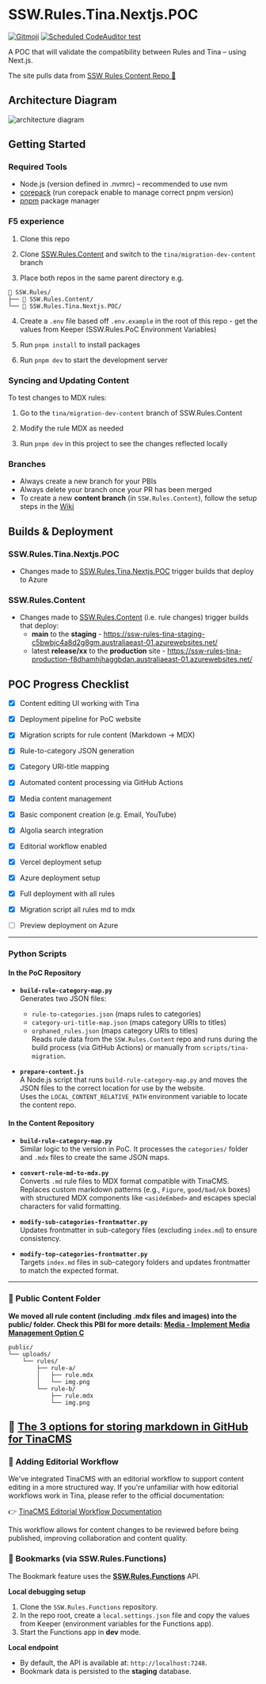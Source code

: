 # SSW.Rules.Tina.Nextjs.POC

[![Gitmoji](https://img.shields.io/badge/gitmoji-%20😜%20😍-FFDD67.svg?style=flat-square)](https://gitmoji.dev) [![Scheduled CodeAuditor test](https://github.com/SSWConsulting/SSW.Rules.Tina.Nextjs.POC/actions/workflows/codeauditor-test.yml/badge.svg?event=schedule)](https://github.com/SSWConsulting/SSW.Rules.Tina.Nextjs.POC/actions/workflows/codeauditor-test.yml)

A POC that will validate the compatibility between Rules and Tina – using Next.js.  

The site pulls data from [SSW Rules Content Repo 📜](https://github.com/SSWConsulting/SSW.Rules.Content)
## Architecture Diagram

![architecture diagram](./docs/architecture-diagram-ssw-rules.drawio.png)


## Getting Started

### Required Tools
- Node.js (version defined in .nvmrc) – recommended to use nvm
- [corepack](https://github.com/nodejs/corepack) (run corepack enable to manage correct pnpm version)
- [pnpm](https://pnpm.io/installation) package manager


### F5 experience

1. Clone this repo

2. Clone [SSW.Rules.Content](https://github.com/SSWConsulting/SSW.Rules.content) and switch to the `tina/migration-dev-content` branch

3. Place both repos in the same parent directory e.g.
```
📁 SSW.Rules/
├── 📁 SSW.Rules.Content/
└── 📁 SSW.Rules.Tina.Nextjs.POC/
```

4. Create a `.env` file based off `.env.example` in the root of this repo - get the values from Keeper (SSW.Rules.PoC Environment Variables)

5. Run `pnpm install` to install packages

6. Run `pnpm dev` to start the development server


### Syncing and Updating Content
To test changes to MDX rules:

1. Go to the `tina/migration-dev-content` branch of SSW.Rules.Content

2. Modify the rule MDX as needed

3. Run `pnpm dev` in this project to see the changes reflected locally

### Branches
- Always create a new branch for your PBIs 
- Always delete your branch once your PR has been merged
- To create a new **content branch** (in `SSW.Rules.Content`), follow the setup steps in the [Wiki](https://github.com/SSWConsulting/SSW.Rules.Content/wiki/How-to-Recreate-the-tina-main-Branch-(If-Deleted))
  

## Builds & Deployment

### SSW.Rules.Tina.Nextjs.POC
- Changes made to [SSW.Rules.Tina.Nextjs.POC]() trigger builds that deploy to Azure

### SSW.Rules.Content
- Changes made to [SSW.Rules.Content](http://github.com/SSWConsulting/SSW.Rules.Content) (i.e. rule changes) trigger builds that deploy:
  - **main** to the **staging** - https://ssw-rules-tina-staging-c5bwbjc4a8d2g8gm.australiaeast-01.azurewebsites.net/
  - latest **release/xx** to the **production** site - https://ssw-rules-tina-production-f8dhamhjhaggbdan.australiaeast-01.azurewebsites.net/





## POC Progress Checklist

- [x] Content editing UI working with Tina
- [x] Deployment pipeline for PoC website
- [x] Migration scripts for rule content (Markdown → MDX)
- [x] Rule-to-category JSON generation
- [x] Category URI-title mapping
- [x] Automated content processing via GitHub Actions
- [x] Media content management
- [x] Basic component creation (e.g. Email, YouTube)
- [x] Algolia search integration
- [x] Editorial workflow enabled
- [x] Vercel deployment setup
- [x] Azure deployment setup
- [x] Full deployment with all rules
- [x] Migration script all rules md to mdx
- [ ] Preview deployment on Azure


---

### Python Scripts

#### In the PoC Repository

- **`build-rule-category-map.py`**  
  Generates two JSON files:
  - `rule-to-categories.json` (maps rules to categories)  
  - `category-uri-title-map.json` (maps category URIs to titles)  
  - `orphaned_rules.json` (maps category URIs to titles)  
  Reads rule data from the `SSW.Rules.Content` repo and runs during the build process (via GitHub Actions) or manually from `scripts/tina-migration`.

- **`prepare-content.js`**  
  A Node.js script that runs `build-rule-category-map.py` and moves the JSON files to the correct location for use by the website.  
  Uses the `LOCAL_CONTENT_RELATIVE_PATH` environment variable to locate the content repo.

#### In the Content Repository

- **`build-rule-category-map.py`**  
  Similar logic to the version in PoC. It processes the `categories/` folder and `.mdx` files to create the same JSON maps.

- **`convert-rule-md-to-mdx.py`**  
  Converts `.md` rule files to MDX format compatible with TinaCMS.  
  Replaces custom markdown patterns (e.g., `Figure`, `good/bad/ok` boxes) with structured MDX components like `<asideEmbed>` and escapes special characters for valid formatting.

- **`modify-sub-categories-frontmatter.py`**  
  Updates frontmatter in sub-category files (excluding `index.md`) to ensure consistency.

- **`modify-top-categories-frontmatter.py`**  
  Targets `index.md` files in sub-category folders and updates frontmatter to match the expected format.

---

### 📁 Public Content Folder

**We moved all rule content (including .mdx files and images) into the public/ folder. Check this PBI for more details: [Media - Implement Media Management Option C](https://github.com/SSWConsulting/SSW.Rules/issues/1775)**

```
public/
└── uploads/
    └── rules/
        ├── rule-a/
        │   ├── rule.mdx
        │   └── img.png
        └── rule-b/
            ├── rule.mdx
            └── img.png
```
🎥 [The 3 options for storing markdown in GitHub for TinaCMS](https://www.youtube.com/watch?v=JX90jbgAvRw&t=7s)
---


### 📝 Adding Editorial Workflow
We've integrated TinaCMS with an editorial workflow to support content editing in a more structured way. If you're unfamiliar with how editorial workflows work in Tina, please refer to the official documentation:

👉 [TinaCMS Editorial Workflow Documentation](https://tina.io/docs/tina-cloud/editorial-workflow)

This workflow allows for content changes to be reviewed before being published, improving collaboration and content quality.


### 🔖 Bookmarks (via SSW.Rules.Functions)

The Bookmark feature uses the **[SSW.Rules.Functions](https://github.com/SSWConsulting/SSW.Rules.Functions)** API.

**Local debugging setup**
1. Clone the `SSW.Rules.Functions` repository.
2. In the repo root, create a `local.settings.json` file and copy the values from Keeper (environment variables for the Functions app).
3. Start the Functions app in **dev** mode.

**Local endpoint**
- By default, the API is available at: `http://localhost:7248`.
- Bookmark data is persisted to the **staging** database.

